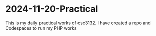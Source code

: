 # 2024-11-20-Practical
This is my daily practical works of csc3132. I have created a repo and Codespaces to run my PHP works
